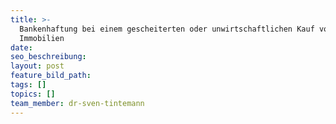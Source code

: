 ```yaml
---
title: >-
  Bankenhaftung bei einem gescheiterten oder unwirtschaftlichen Kauf von
  Immobilien
date:
seo_beschreibung:
layout: post
feature_bild_path:
tags: []
topics: []
team_member: dr-sven-tintemann
---
```

